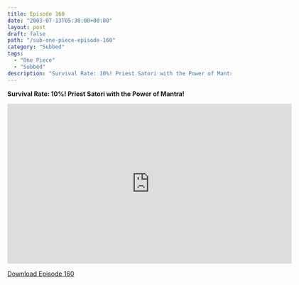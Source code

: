 ```yaml
---
title: Episode 160
date: "2003-07-13T05:30:00+00:00"
layout: post
draft: false
path: "/sub-one-piece-episode-160"
category: "Subbed"
tags:
  - "One Piece"
  - "Subbed"
description: "Survival Rate: 10%! Priest Satori with the Power of Mantra!"
---
```


**Survival Rate: 10%! Priest Satori with the Power of Mantra!**

<iframe width="640" height="360" src="https://www.rapidvideo.com/e/FXQEA9C4X1" frameborder="0" marginwidth=0 marginheight=0 scrolling=no allowfullscreen></iframe>

<a href="http://ouo.io/qs/eCodkFEQ?s=https://rapidvid.to/d/https://www.rapidvideo.com/e/FXQEA9C4X1">Download Episode 160</a>
